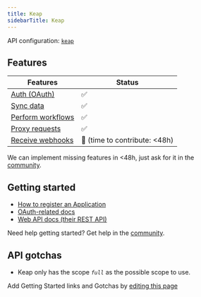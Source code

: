 ```yaml
---
title: Keap
sidebarTitle: Keap
---
```


API configuration: [`keap`](https://terapi.dev/providers.yaml)

## Features

| Features | Status |
| - | - |
| [Auth (OAuth)](/integrate/guides/authorize-an-api) | ✅ |
| [Sync data](/integrate/guides/sync-data-from-an-api) | ✅ |
| [Perform workflows](/integrate/guides/perform-workflows-with-an-api) | ✅ |
| [Proxy requests](/integrate/guides/proxy-requests-to-an-api) | ✅ |
| [Receive webhooks](/integrate/guides/receive-webhooks-from-an-api) | 🚫 (time to contribute: &lt;48h) |

We can implement missing features in &lt;48h, just ask for it in the [community](https://terapi.dev/slack).

## Getting started

-   [How to register an Application](https://keys.developer.keap.com/accounts/create?client_id=portal-nue1osvn10)
-   [OAuth-related docs](https://developer.infusionsoft.com/getting-started-oauth-keys/)
-   [Web API docs (their REST API)](https://developer.keap.com/docs/restv2/)

Need help getting started? Get help in the [community](https://terapi.dev/slack).

## API gotchas

-   Keap only has the scope _`full`_ as the possible scope to use.

Add Getting Started links and Gotchas by [editing this page]()

